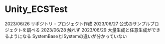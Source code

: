 # Unity_ECSTest
2023/06/26 リポジトリ・プロジェクト作成
2023/06/27 公式のサンプルプロジェクトを調べる
2023/06/28 触れず
2023/06/29 
	大量生成と任意生成ができるようになる
	SystemBaseとISystemの違いが分かっていない

